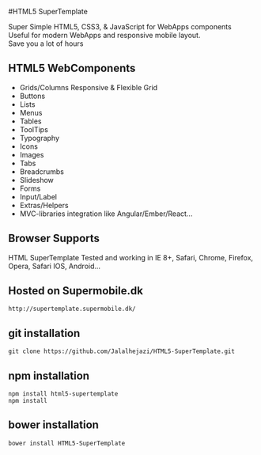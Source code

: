#HTML5 SuperTemplate

Super Simple HTML5, CSS3, & JavaScript for WebApps components <br>
Useful for modern WebApps and responsive mobile layout.<br>
Save you a lot of hours 


## HTML5 WebComponents 

* Grids/Columns Responsive & Flexible Grid
* Buttons
* Lists
* Menus
* Tables
* ToolTips
* Typography
* Icons
* Images	 
* Tabs
* Breadcrumbs
* Slideshow
* Forms
* Input/Label 
* Extras/Helpers
* MVC-libraries integration like Angular/Ember/React...


## Browser Supports
HTML SuperTemplate Tested and working in IE 8+, Safari, Chrome, Firefox, Opera, Safari IOS, Android...


## Hosted on Supermobile.dk  
	http://supertemplate.supermobile.dk/


## git installation
	git clone https://github.com/Jalalhejazi/HTML5-SuperTemplate.git


##  npm installation
	npm install html5-supertemplate
	npm install


## bower installation
	bower install HTML5-SuperTemplate



